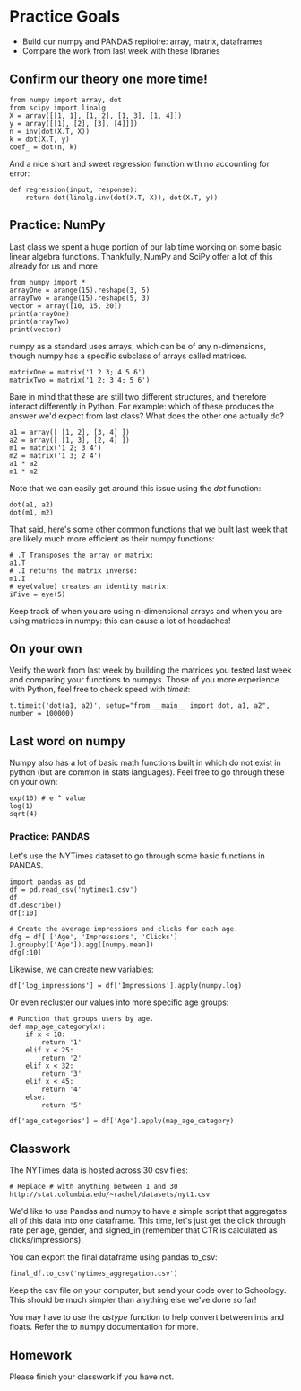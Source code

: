 # Practice Goals
* Build our numpy and PANDAS repitoire: array, matrix, dataframes
* Compare the work from last week with these libraries

## Confirm our theory one more time!

    from numpy import array, dot
    from scipy import linalg
    X = array([[1, 1], [1, 2], [1, 3], [1, 4]])
    y = array([[1], [2], [3], [4]]])
    n = inv(dot(X.T, X))
    k = dot(X.T, y)
    coef_ = dot(n, k) 

And a nice short and sweet regression function with no accounting for error:

    def regression(input, response):
        return dot(linalg.inv(dot(X.T, X)), dot(X.T, y))

## Practice: NumPy

Last class we spent a huge portion of our lab time working on some basic linear algebra functions. Thankfully, NumPy and SciPy offer a lot of this already for us and more.

    from numpy import *
    arrayOne = arange(15).reshape(3, 5)
    arrayTwo = arange(15).reshape(5, 3)
    vector = array([10, 15, 20])
	print(arrayOne)
	print(arrayTwo)
	print(vector)

numpy as a standard uses arrays, which can be of any n-dimensions, though numpy has a specific subclass of arrays called matrices.

	matrixOne = matrix('1 2 3; 4 5 6')
	matrixTwo = matrix('1 2; 3 4; 5 6')
	
Bare in mind that these are still two different structures, and therefore interact differently in Python. For example: which of these produces the answer we'd expect from last class? What does the other one actually do?

    a1 = array([ [1, 2], [3, 4] ])
    a2 = array([ [1, 3], [2, 4] ])
	m1 = matrix('1 2; 3 4')
	m2 = matrix('1 3; 2 4')
	a1 * a2
	m1 * m2


Note that we can easily get around this issue using the _dot_ function:

	dot(a1, a2)
	dot(m1, m2)

That said, here's some other common functions that we built last week that are likely much more efficient as their numpy functions:

	# .T Transposes the array or matrix:
	a1.T
	# .I returns the matrix inverse:
	m1.I
	# eye(value) creates an identity matrix:
	iFive = eye(5)

Keep track of when you are using n-dimensional arrays and when you are using matrices in numpy: this can cause a lot of headaches!

## On your own
Verify the work from last week by building the matrices you tested last week and comparing your functions to numpys. Those of you more experience with Python, feel free to check speed with _timeit_:

    t.timeit('dot(a1, a2)', setup="from __main__ import dot, a1, a2", number = 100000)


## Last word on numpy
Numpy also has a lot of basic math functions built in which do not exist in python (but are common in stats languages). Feel free to go through these on your own:

	exp(10) # e ^ value
	log(1)
	sqrt(4)
	

### Practice: PANDAS

Let's use the NYTimes dataset to go through some basic functions in PANDAS.

	import pandas as pd
	df = pd.read_csv('nytimes1.csv')
	df
	df.describe()
	df[:10]

	# Create the average impressions and clicks for each age.
	dfg = df[ ['Age', 'Impressions', 'Clicks'] ].groupby(['Age']).agg([numpy.mean])
	dfg[:10]

 Likewise, we can create new variables:

	df['log_impressions'] = df['Impressions'].apply(numpy.log)

Or even recluster our values into more specific age groups:

	# Function that groups users by age.
	def map_age_category(x):
		if x < 18:
			return '1'
		elif x < 25:
			return '2'
		elif x < 32:
			return '3'
		elif x < 45:
			return '4'
		else:
			return '5'

	df['age_categories'] = df['Age'].apply(map_age_category)

    
## Classwork
The NYTimes data is hosted across 30 csv files:
    
    # Replace # with anything between 1 and 30
    http://stat.columbia.edu/~rachel/datasets/nyt1.csv
    
We'd like to use Pandas and numpy to have a simple script that aggregates all of this data into one dataframe. This time, let's just get the click through rate per age, gender, and signed_in (remember that CTR is calculated as clicks/impressions).

You can export the final dataframe using pandas to_csv:

	final_df.to_csv('nytimes_aggregation.csv')
	
Keep the csv file on your computer, but send your code over to Schoology. This should be much simpler than anything else we've done so far!

You may have to use the _astype_ function to help convert between ints and floats. Refer the to numpy documentation for more.

## Homework

Please finish your classwork if you have not.
